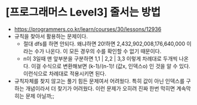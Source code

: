 # [프로그래머스 Level3] 줄서는 방법
- https://programmers.co.kr/learn/courses/30/lessons/12936
- 규칙을 찾아서 활용하는 문제이다.
  - 절대 dfs를 하면 안되다. 왜냐하면 20!하면 2,432,902,008,176,640,000 이라는 수가 나온다. 이 모든 경우의 수를 확인할 수 없기 때문이다.
  - n이 3일때 맨 앞부분을 구분하면 1,1 | 2,2 | 3,3 이렇게 차례대로 두개씩 나온다. 이걸 수식으로 변환해보면 (k-1)/(n-1)! (값x, 인덱스o) 인 것을 알 수 있다. 이런식으로 차례대로 적용시키면 된다.
- 규칙자체를 찾지 않고는 풀기 힘든 문제여서 어려웠다. 특히 값이 아닌 인덱스를 구하는 개념이라서 더 찾기가 어려웠다. 이런 문제가 오히려 진짜 한번 막히면 계속막히는 문제 아닐까;;